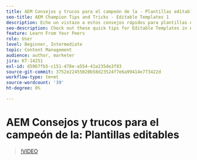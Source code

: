 ```yaml
---
title: AEM Consejos y trucos para el campeón de la - Plantillas editables 1
seo-title: AEM Champion Tips and Tricks - Editable Templates 1
description: Eche un vistazo a estos consejos rápidos para plantillas editables en AEM Sites AEM del campeón y experto de la industria de la, Greg Dimeris. Pruébelos en su instancia hoy mismo.
seo-description: Check out these quick tips for Editable Templates in AEM Sites by AEM Champion and expert, Greg Dimeris. Try them out in your instance today.
feature: Learn From Your Peers
role: User
level: Beginner, Intermediate
topic: Content Management
audience: author, marketer
jira: KT-14251
exl-id: d5967fb5-c151-478e-a554-41e235de3f83
source-git-commit: 3752e22455020b58d23524f7e6a99414e773422d
workflow-type: tm+mt
source-wordcount: '39'
ht-degree: 0%

---
```


# AEM Consejos y trucos para el campeón de la: Plantillas editables

>[!VIDEO](https://video.tv.adobe.com/v/3409424?quality=12&learn=on)
